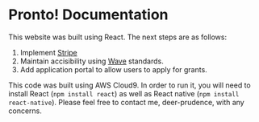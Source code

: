 # Pronto! Documentation
This website was built using React. The next steps are as follows:
1. Implement [Stripe](https://stripe.com/docs/payments/integration-builder)
2. Maintain accisibility using [Wave](https://wave.webaim.org/) standards.
3. Add application portal to allow users to apply for grants.


This code was built using AWS Cloud9. In order to run it, you will need to install React (`npm install react`) as well as React native (`npm install react-native`). Please feel free to contact me, deer-prudence, with any concerns.
